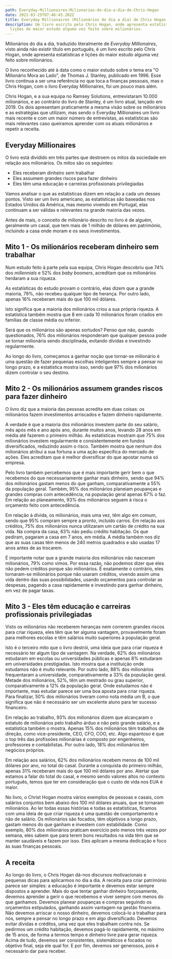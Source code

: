 ```yaml
---
path: Everyday-Millionaires-Milionarios-do-dia-a-dia-de-Chris-Hogan
date: 2021-03-25T07:46:43.202Z
title: Everyday Millionaires (Milionários do dia a dia) de Chris Hogan
description: Um livro escrito pelo Chris Hogan, onde apresenta estatísticas e
  lições do maior estudo alguma vez feito sobre milionários.
---
```


Milionários do dia a dia, traduzido literalmente de _Everyday Millionaires_, visto ainda não existir título em português, é um livro escrito pelo Chris Hogan, onde apresenta estatísticas e lições do maior estudo alguma vez feito sobre milionários.

O livro reconhecido até à data como o maior estudo sobre o tema era "O Milionário Mora ao Lado", de Thomas J. Stanley, publicado em 1996. Esse livro continua a ser uma referência no que toca a finanças pessoais, mas o Chris Hogan, com o livro Everyday Millionaires, foi um pouco mais além.

Chris Hogan, e a sua equipa no Ramsey Solutions, entrevistaram 10.000 milionários, e ao contrário do livro de Stanley, é um livro atual, lançado em 2019. Os dois apresentam praticamente a mesma visão sobre os milionários e as estratégias que utilizam, mas sendo o Everyday Millionaires um livro mais recente e com um maior número de entrevistas, as estatísticas são mais relevantes caso queiramos aprender com os atuais milionários e repetir a receita.

## Everyday Millionaires

O livro está dividido em três partes que destroem os mitos da sociedade em relação aos milionários. Os mitos são os seguintes:

- Eles receberam dinheiro sem trabalhar
- Eles assumem grandes riscos para fazer dinheiro
- Eles têm uma educação e carreiras profissionais privilegiadas

Vamos analisar o que as estatísticas dizem em relação a cada um desses pontos. Visto ser um livro americano, as estatísticas são baseadas nos Estados Unidos da América, mas mesmo vivendo em Portugal, elas continuam a ser válidas e relevantes na grande maioria das vezes.

Antes de mais, o conceito de milionário descrito no livro é de alguém, geralmente um casal, que tem mais de 1 milhão de dólares em património, incluindo a casa onde moram e os seus investimentos.

## Mito 1 - Os milionários receberam dinheiro sem trabalhar

Num estudo feito à parte pela sua equipa, Chris Hogan descobriu que 74% dos _millennials_ e 52% dos _baby boomers_, acreditam que os milionários herdaram a sua riqueza.

As estatísticas do estudo provam o contrário, elas dizem que a grande maioria, 79%, não recebeu qualquer tipo de herança. Por outro lado, apenas 16% receberam mais do que 100 mil dólares.

Isto significa que a maioria dos milionários criou a sua própria riqueza. A estatística também mostra que 8 em cada 10 milionários foram criados em famílias de classe média ou inferior.

Será que os milionários são apenas sortudos? Penso que não, quando questionados, 76% dos milionários responderam que qualquer pessoa pode se tornar milionária sendo disciplinada, evitando dívidas e investindo regularmente.

Ao longo do livro, começamos a ganhar noção que tornar-se milionário é uma questão de fazer pequenas escolhas inteligentes sempre a pensar no longo prazo, e a estatística mostra isso, sendo que 97% dos milionários dizem controlar o seu destino.

## Mito 2 - Os milionários assumem grandes riscos para fazer dinheiro

O livro diz que a maioria das pessoas acredita em duas coisas: os milionários fazem investimentos arriscados e fazem dinheiro rapidamente.

A verdade é que a maioria dos milionários investem parte do seu salário, mês após mês e ano após ano, durante muitos anos, levando 28 anos em média até fazerem o primeiro milhão. As estatísticas mostram que 75% dos milionários investem regularmente e consistentemente em fundos diversificados, reduzindo assim o risco. Também mostra que nenhum dos milionários atribui a sua fortuna a uma ação específica do mercado de ações. Eles acreditam que é melhor diversificar do que apostar numa só empresa.

Pelo livro também percebemos que é mais importante gerir bem o que recebemos do que necessariamente ganhar mais dinheiro, sendo que 94% dos milionários gastam menos do que ganham, comparativamente a 55% da população geral. Também, 95% dos milionários planeiam poupanças e grandes compras com antecedência, na população geral apenas 67% o faz. Em relação ao planeamento, 93% dos milionários seguem à risca o orçamento feito com antecedência.

Em relação à dívida, os milionários, mais uma vez, têm algo em comum, sendo que 95% compram sempre a pronto, incluído carros. Em relação aos créditos, 75% dos milionários nunca utilizaram um cartão de crédito na sua vida. Na compra da casa, 63% não pediu crédito habitação. Os que pediram, pagaram a casa em 7 anos, em média. A média também nos diz que as suas casas têm menos de 240 metros quadrados e são usadas 17 anos antes de as trocarem.

É importante notar que a grande maioria dos milionários não nasceram milionários, 79% como vimos. Por essa razão, não podemos dizer que eles não pedem créditos porque são milionários. É exatamente o contrário, eles tornaram-se milionários porque não usaram créditos, vivendo assim uma vida dentro das suas possibilidades, usando orçamentos para controlar as despesas, pagando a casa rapidamente e investindo para ganhar dinheiro, em vez de pagar taxas.

## Mito 3 - Eles têm educação e carreiras profissionais privilegiadas

Visto os milionários não receberem heranças nem correrem grandes riscos para criar riqueza, eles têm que ter alguma vantagem, provavelmente foram para melhores escolas e têm salários muito superiores à população geral.

Isto é o terceiro mito que o livro destrói, uma ideia que para criar riqueza é necessário ter algum tipo de vantagem. Na verdade, 62% dos milionários estudaram em escolas ou universidades públicas e apenas 8% estudaram em universidades prestigiadas. Isto mostra que a instituição onde estudamos não é muito relevante. Por outro lado, 88% dos milionários frequentaram a universidade, comparativamente a 33% da população geral. Metade dos milionários, 52%, têm um mestrado ou grau superior, comparativamente a 12% da população geral. Onde estudamos não é importante, mas estudar parece ser uma boa aposta para criar riqueza. Para finalizar, 50% dos milionários tiveram como nota média um B, o que significa que não é necessário ser um excelente aluno para ter sucesso financeiro.

Em relação ao trabalho, 93% dos milionários dizem que alcançaram o estatuto de milionários pelo trabalho árduo e não pelo grande salário, e a estatística também o mostra. Apenas 15% dos milionários têm trabalhos de direção, como vice-presidente, CEO, CFO, COO, etc. Algo espantoso é que o top três das profissões milionárias é composto por engenheiros, professores e contabilistas. Por outro lado, 18% dos milionários têm negócios próprios.

Em relação aos salários, 62% dos milionários recebem menos de 100 mil dólares por ano, no total do casal. Durante a conquista do primeiro milhão, apenas 31% receberam mais do que 100 mil dólares por ano. Alertar que estamos a falar do total do casal, e mesmo sendo valores altos no contexto português, temos que ter em consideração que o custo de vida nos EUA é maior.

No livro, o Christ Hogan mostra vários exemplos de pessoas e casais, com salários conjuntos bem abaixo dos 100 mil dólares anuais, que se tornaram milionários. Ao ler todas essas histórias e todas as estatísticas, ficamos com uma ideia de que criar riqueza é uma questão de comportamento e não de salário. Os milionários são focados, têm objetivos a longo prazo, gastam menos do que ganham e investem com estabilidade. Como exemplo, 80% dos milionários praticam exercício pelo menos três vezes por semana, eles sabem que para terem bons resultados na vida têm que se manter saudáveis e fazem por isso. Eles aplicam a mesma dedicação e foco às suas finanças pessoais.

## A receita

Ao longo do livro, o Chris Hogan dá-nos discursos motivacionais e pequenas dicas para aplicarmos no dia a dia. A receita para criar património parece ser simples: a educação é importante e devemos estar sempre dispostos a aprender. Mais do que tentar ganhar dinheiro forçosamente, devemos aprender a gerir o que recebemos e viver sempre com menos do que ganhamos. Devemos planear poupanças e compras seguindo os orçamentos estipulados, ganhando assim vantagem na gestão financeira. Não devemos arriscar o nosso dinheiro, devemos colocá-lo a trabalhar para nós, sempre a pensar no longo prazo e em algo diversificado. Devemos evitar dívidas e créditos, uma vez que eles trabalham contra nós. Se pedirmos um crédito habitação, devemos pagá-lo rapidamente, no máximo de 15 anos, de forma a termos tempo e dinheiro livre para gerar riqueza. Acima de tudo, devemos ser consistentes, sistemáticos e focados no objetivo final, seja ele qual for. E por fim, devemos ser generosos, pois é necessário dar para receber.
